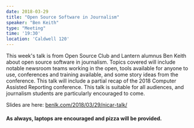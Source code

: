 ```yaml
---
date: 2018-03-29
title: "Open Source Software in Journalism"
speaker: "Ben Keith"
type: "Meeting"
time: '19:30'
location: 'Caldwell 120'
---
```


This week's talk is from Open Source Club and Lantern alumnus Ben Keith about open source software in journalism. Topics covered will include notable newsroom teams working in the open, tools available for anyone to use, conferences and training available, and some story ideas from the conference. This talk will include a partial recap of the 2018 Computer Assisted Reporting conference. This talk is suitable for all audiences, and journalism students are particularly encouraged to come.

Slides are here: [benlk.com/2018/03/29/nicar-talk/](http://benlk.com/2018/03/29/nicar-talk/)

#### As always, laptops are encouraged and pizza will be provided.
